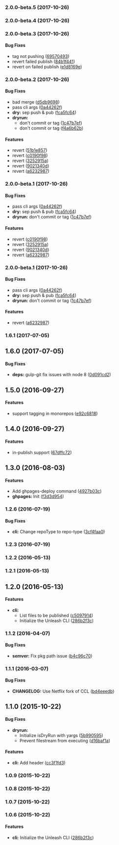 <a name="2.0.0-beta.5"></a>
### 2.0.0-beta.5 (2017-10-26)


<a name="2.0.0-beta.4"></a>
### 2.0.0-beta.4 (2017-10-26)


<a name="2.0.0-beta.3"></a>
### 2.0.0-beta.3 (2017-10-26)


#### Bug Fixes

* tag not pushing ([69570493](https://github.com/netflix/unleash/commit/69570493))
* revert failed publish ([84b1f441](https://github.com/netflix/unleash/commit/84b1f441))
* revert on failed publish ([e1d8169e](https://github.com/netflix/unleash/commit/e1d8169e))


<a name="2.0.0-beta.2"></a>
### 2.0.0-beta.2 (2017-10-26)


#### Bug Fixes

* bad merge ([d5db9698](https://github.com/netflix/unleash/commit/d5db9698))
* pass cli args ([0a44262f](https://github.com/netflix/unleash/commit/0a44262f))
* **dry:** sep push & pub ([fca5fc64](https://github.com/netflix/unleash/commit/fca5fc64))
* **dryrun:**
  * don't commit or tag ([1c47b7ef](https://github.com/netflix/unleash/commit/1c47b7ef))
  * don't commit or tag ([f4a6b62b](https://github.com/netflix/unleash/commit/f4a6b62b))


#### Features

* revert ([51b1e857](https://github.com/netflix/unleash/commit/51b1e857))
* revert ([c0190f98](https://github.com/netflix/unleash/commit/c0190f98))
* revert ([3252915a](https://github.com/netflix/unleash/commit/3252915a))
* revert ([9021340d](https://github.com/netflix/unleash/commit/9021340d))
* revert ([a6232987](https://github.com/netflix/unleash/commit/a6232987))


<a name="2.0.0-beta.1"></a>
### 2.0.0-beta.1 (2017-10-26)


#### Bug Fixes

* pass cli args ([0a44262f](https://github.com/netflix/unleash/commit/0a44262f))
* **dry:** sep push & pub ([fca5fc64](https://github.com/netflix/unleash/commit/fca5fc64))
* **dryrun:** don't commit or tag ([1c47b7ef](https://github.com/netflix/unleash/commit/1c47b7ef))


#### Features

* revert ([c0190f98](https://github.com/netflix/unleash/commit/c0190f98))
* revert ([3252915a](https://github.com/netflix/unleash/commit/3252915a))
* revert ([9021340d](https://github.com/netflix/unleash/commit/9021340d))
* revert ([a6232987](https://github.com/netflix/unleash/commit/a6232987))


<a name="2.0.0-beta.1"></a>
### 2.0.0-beta.1 (2017-10-26)


#### Bug Fixes

* pass cli args ([0a44262f](https://github.com/netflix/unleash/commit/0a44262f))
* **dry:** sep push & pub ([fca5fc64](https://github.com/netflix/unleash/commit/fca5fc64))
* **dryrun:** don't commit or tag ([1c47b7ef](https://github.com/netflix/unleash/commit/1c47b7ef))


#### Features

* revert ([a6232987](https://github.com/netflix/unleash/commit/a6232987))


<a name="1.6.1"></a>
### 1.6.1 (2017-07-05)


<a name="1.6.0"></a>
## 1.6.0 (2017-07-05)


#### Bug Fixes

* **deps:** gulp-git fix issues with node 8 ([0d091cd2](https://github.com/netflix/unleash/commit/0d091cd2))


<a name="1.5.0"></a>
## 1.5.0 (2016-09-27)


#### Features

* support tagging in monorepos ([e92c6818](https://github.com/netflix/unleash/commit/e92c6818))


<a name="1.4.0"></a>
## 1.4.0 (2016-09-27)


#### Features

* in-publish support ([67dffc72](https://github.com/netflix/unleash/commit/67dffc72))


<a name="1.3.0"></a>
## 1.3.0 (2016-08-03)


#### Features

* Add ghpages-deploy command ([4927b03c](https://github.com/netflix/unleash/commit/4927b03c))
* **ghpages:** Init ([f3d3d954](https://github.com/netflix/unleash/commit/f3d3d954))


<a name="1.2.6"></a>
### 1.2.6 (2016-07-19)


#### Bug Fixes

* **cli:** Change repoType to repo-type ([3cf4faa0](https://github.com/jameswomack/unleash/commit/3cf4faa0))


<a name="1.2.3"></a>
### 1.2.3 (2016-07-19)


<a name="1.2.2"></a>
### 1.2.2 (2016-05-13)


<a name="1.2.1"></a>
### 1.2.1 (2016-05-13)


<a name="1.2.0"></a>
## 1.2.0 (2016-05-13)


#### Features

* **cli:**
  * List files to be published ([c5097914](https://github.com/jameswomack/unleash/commit/c5097914))
  * Initialize the Unleash CLI ([286b2f3c](https://github.com/jameswomack/unleash/commit/286b2f3c))


<a name="1.1.2"></a>
### 1.1.2 (2016-04-07)


#### Bug Fixes

* **semver:** Fix pkg path issue ([b4c96c70](https://github.com/jameswomack/unleash/commit/b4c96c70))


<a name="1.1.1"></a>
### 1.1.1 (2016-03-07)


#### Bug Fixes

* **CHANGELOG:** Use Netflix fork of CCL ([bd4eeedb](https://github.com/jameswomack/unleash/commit/bd4eeedb))


<a name="1.1.0"></a>
## 1.1.0 (2015-10-22)


#### Bug Fixes

* **dryrun:**
  * Initialize isDryRun with yargs ([5b990595](https://github.com/jameswomack/unleash/commit/5b990595))
  * Prevent filestream from executing ([d16baf1a](https://github.com/jameswomack/unleash/commit/d16baf1a))


#### Features

* **cli:** Add header ([cc3f1fd3](https://github.com/jameswomack/unleash/commit/cc3f1fd3))


<a name="1.0.9"></a>
### 1.0.9 (2015-10-22)


<a name="1.0.8"></a>
### 1.0.8 (2015-10-22)


<a name="1.0.7"></a>
### 1.0.7 (2015-10-22)


<a name="1.0.6"></a>
### 1.0.6 (2015-10-22)


#### Features

* **cli:** Initialize the Unleash CLI ([286b2f3c](https://github.com/jameswomack/unleash/commit/286b2f3c))


